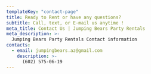 ```yaml
---
templateKey: "contact-page"
title: Ready to Rent or have any questions?
subtitle: Call, text, or E-mail us anytime !
meta_title: Contact Us | Jumping Bears Party Rentals
meta_description: >-
  Jumping Bears Party Rentals Contact information
contacts:
  - email: jumpingbears.az@gmail.com
    description: >-
      (602) 575-06-19
---
```

